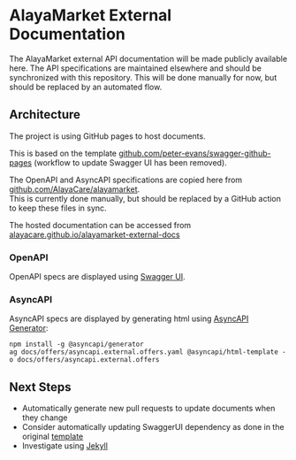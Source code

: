 # AlayaMarket External Documentation

The AlayaMarket external API documentation will be made publicly available here. 
The API specifications are maintained elsewhere and should be synchronized with this repository. 
This will be done manually for now, but should be replaced by an automated flow. 

## Architecture 

The project is using GitHub pages to host documents. 

This is based on the template 
[github.com/peter-evans/swagger-github-pages](https://github.com/peter-evans/swagger-github-pages)
(workflow to update Swagger UI has been removed).


The OpenAPI and AsyncAPI specifications are copied here from [github.com/AlayaCare/alayamarket](https://github.com/AlayaCare/alayamarket).  
This is currently done manually, but should be replaced by a GitHub action to keep these files in sync. 

The hosted documentation can be accessed from 
[alayacare.github.io/alayamarket-external-docs](https://alayacare.github.io/alayamarket-external-docs/)

### OpenAPI
OpenAPI specs are displayed using [Swagger UI](https://swagger.io/docs/open-source-tools/swagger-ui/usage/installation/). 


### AsyncAPI 
AsyncAPI specs are displayed by generating html using [AsyncAPI Generator](https://www.asyncapi.com/tools/generator):
```shell
npm install -g @asyncapi/generator
ag docs/offers/asyncapi.external.offers.yaml @asyncapi/html-template -o docs/offers/asyncapi.external.offers
```

## Next Steps

* Automatically generate new pull requests to update documents when they change 
* Consider automatically updating SwaggerUI dependency as done in the original 
[template](https://github.com/peter-evans/swagger-github-pages)
* Investigate using [Jekyll](https://docs.github.com/en/pages/setting-up-a-github-pages-site-with-jekyll/about-github-pages-and-jekyll)
